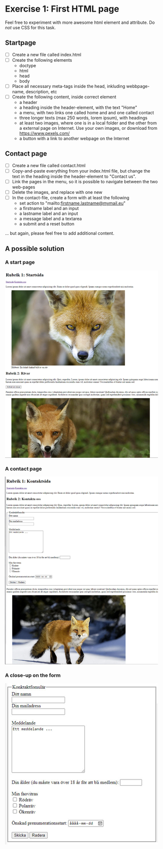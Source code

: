 # Exercise 1: First HTML page

Feel free to experiment with more awesome html element and attribute. Do *not* use CSS for this task.

## Startpage

- [ ] Create a new file called index.html
- [ ] Create the following elements
  - doctype
  - html
  - head
  - body
- [ ] Place all necessary meta-tags inside the head, inkluding webbpage-name, description, etc
- [ ] Create the following content, inside correct element
  - a header
  - a heading inside the header-element, with the text "Home"
  - a menu, with two links one called home and and one called contact
  - three longer texts (max 250 words, lorem ipsum), with headings
  - at least two images, where one is in a local folder and the other from a external page on Internet. Use your own images, or download from <https://www.pexels.com/>
  - a button with a link to another webpage on the Internet

## Contact page

- [ ] Create a new file called contact.html
- [ ] Copy-and-paste everything from your index.html file, but change the text in the heading inside the header-element to "Contact us".
- [ ] Link the pages in the menu, so it is possible to navigate between the two web-pages
- [ ] Delete the images, and replace with one new
- [ ] In the contact-file, create a form with at least the following
  - set action to "mailto:firstname.lastname@mymail.eu"
  - a firstname label and an input
  - a lastname label and an input
  - a message label and a textarea
  - a submit and a reset button

... but again, please feel free to add additional content.

## A possible solution

### A start page

![A start page](images/startsida.jpg)

### A contact page

![A contact page](images/kontaktsida.jpg)

### A close-up on the form

![A close-up on the form](images/form.jpg)
